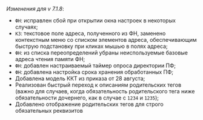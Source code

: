 _Изменения для v 7.1.8_:
- `ФН`: исправлен сбой при открытии окна настроек в некоторых случаях;
- `КЗ`: текстовое поле адреса, полученного из ФН, заменено контекстным меню со списком элементов адреса, обеспечивающим быструю подстановку при кликах мышью в полях адреса;
- `ФН`: из списка переопределений убраны неиспользуемые базовые адреса чтения памяти ФН;
- `ФН`: добавлен настраиваемый таймер опроса директории ПФ;
- `ФН`: добавлена настройка срока хранения обработанных ПФ;
- Добавлена модель ККТ из приказа от 28 августа;
- Реализован быстрый переход к описаниям родительских тегов (важно для случаев, когда обязательность родительского тега ниже обязательности дочернего, как в случае с `1234` и `1235`);
- Добавлено отображение родительских тегов для строго обязательных реквизитов

